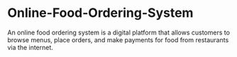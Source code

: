 # Online-Food-Ordering-System
An online food ordering system is a digital platform that allows customers to browse menus, place orders, and make payments for food from restaurants via the internet.
